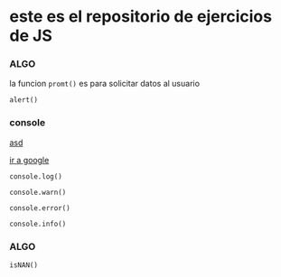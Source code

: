 # este es el repositorio de ejercicios de JS

### ALGO

la funcion `promt()` es para solicitar datos al usuario

`alert()`

### console

[asd](asd.md)

[ir a google](google.es)

`console.log()`

`console.warn()`

`console.error()`

`console.info()`

### ALGO

`isNAN()`
